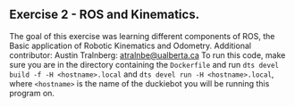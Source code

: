 ## Exercise 2 - ROS and Kinematics.
The goal of this exercise was learning different components of ROS, the Basic application of
Robotic Kinematics and Odometry.
Additional contributor: Austin Tralnberg: atralnbe@ualberta.ca
To run this code, make sure you are in the directory containing the `Dockerfile` and run `dts devel build -f -H <hostname>.local` and `dts devel run -H <hostname>.local`, where `<hostname>` is the name of the duckiebot you will be running this program on.
